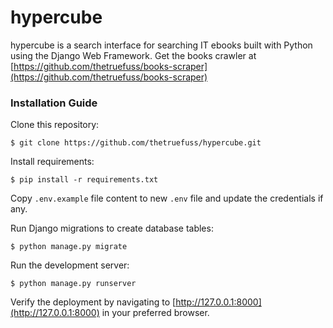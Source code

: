 # hypercube

hypercube is a search interface for searching IT ebooks built with Python using the Django Web Framework.
Get the books crawler at [https://github.com/thetruefuss/books-scraper](https://github.com/thetruefuss/books-scraper)

### Installation Guide

Clone this repository:

```shell
$ git clone https://github.com/thetruefuss/hypercube.git
```

Install requirements:

```shell
$ pip install -r requirements.txt
```

Copy `.env.example` file content to new `.env` file and update the credentials if any.

Run Django migrations to create database tables:

```shell
$ python manage.py migrate
```

Run the development server:

```shell
$ python manage.py runserver
```

Verify the deployment by navigating to [http://127.0.0.1:8000](http://127.0.0.1:8000) in your preferred browser.
